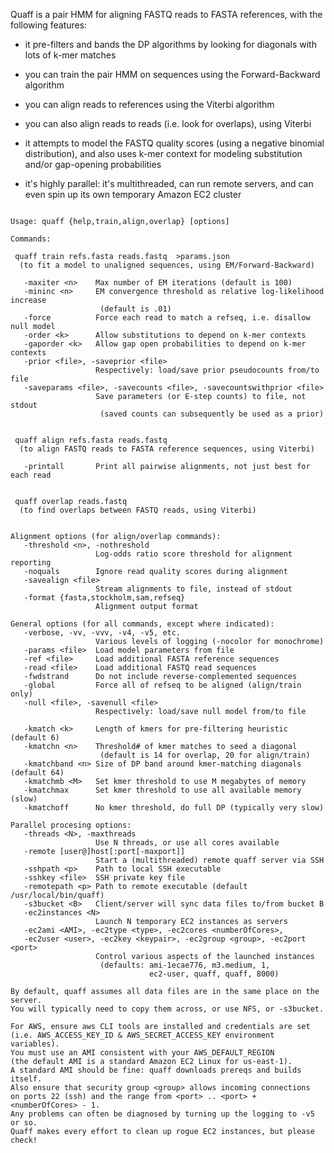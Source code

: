 Quaff is a pair HMM for aligning FASTQ reads to FASTA references,
with the following features:

- it pre-filters and bands the DP algorithms by looking for diagonals
  with lots of k-mer matches

- you can train the pair HMM on sequences using the Forward-Backward
  algorithm

- you can align reads to references using the Viterbi algorithm

- you can also align reads to reads (i.e. look for overlaps), using
  Viterbi

- it attempts to model the FASTQ quality scores (using a negative
  binomial distribution), and also uses k-mer context for modeling
  substitution and/or gap-opening probabilities

- it's highly parallel: it's multithreaded, can run remote servers,
  and can even spin up its own temporary Amazon EC2 cluster

<pre><code>
Usage: quaff {help,train,align,overlap} [options]

Commands:

 quaff train refs.fasta reads.fastq  &gt;params.json
  (to fit a model to unaligned sequences, using EM/Forward-Backward)

   -maxiter &lt;n&gt;    Max number of EM iterations (default is 100)
   -mininc &lt;n&gt;     EM convergence threshold as relative log-likelihood increase
                    (default is .01)
   -force          Force each read to match a refseq, i.e. disallow null model
   -order &lt;k&gt;      Allow substitutions to depend on k-mer contexts
   -gaporder &lt;k&gt;   Allow gap open probabilities to depend on k-mer contexts
   -prior &lt;file&gt;, -saveprior &lt;file&gt;
                   Respectively: load/save prior pseudocounts from/to file
   -saveparams &lt;file&gt;, -savecounts &lt;file&gt;, -savecountswithprior &lt;file&gt;
                   Save parameters (or E-step counts) to file, not stdout
                    (saved counts can subsequently be used as a prior)


 quaff align refs.fasta reads.fastq
  (to align FASTQ reads to FASTA reference sequences, using Viterbi)

   -printall       Print all pairwise alignments, not just best for each read


 quaff overlap reads.fastq
  (to find overlaps between FASTQ reads, using Viterbi)


Alignment options (for align/overlap commands):
   -threshold &lt;n&gt;, -nothreshold
                   Log-odds ratio score threshold for alignment reporting
   -noquals        Ignore read quality scores during alignment
   -savealign &lt;file&gt;
                   Stream alignments to file, instead of stdout
   -format {fasta,stockholm,sam,refseq}
                   Alignment output format

General options (for all commands, except where indicated):
   -verbose, -vv, -vvv, -v4, -v5, etc.
                   Various levels of logging (-nocolor for monochrome)
   -params &lt;file&gt;  Load model parameters from file
   -ref &lt;file&gt;     Load additional FASTA reference sequences
   -read &lt;file&gt;    Load additional FASTQ read sequences
   -fwdstrand      Do not include reverse-complemented sequences
   -global         Force all of refseq to be aligned (align/train only)
   -null &lt;file&gt;, -savenull &lt;file&gt;
                   Respectively: load/save null model from/to file

   -kmatch &lt;k&gt;     Length of kmers for pre-filtering heuristic (default 6)
   -kmatchn &lt;n&gt;    Threshold# of kmer matches to seed a diagonal
                    (default is 14 for overlap, 20 for align/train)
   -kmatchband &lt;n&gt; Size of DP band around kmer-matching diagonals (default 64)
   -kmatchmb &lt;M&gt;   Set kmer threshold to use M megabytes of memory
   -kmatchmax      Set kmer threshold to use all available memory (slow)
   -kmatchoff      No kmer threshold, do full DP (typically very slow)

Parallel procesing options:
   -threads &lt;N&gt;, -maxthreads
                   Use N threads, or use all cores available
   -remote [user@]host[:port[-maxport]]
                   Start a (multithreaded) remote quaff server via SSH
   -sshpath &lt;p&gt;    Path to local SSH executable
   -sshkey &lt;file&gt;  SSH private key file
   -remotepath &lt;p&gt; Path to remote executable (default /usr/local/bin/quaff)
   -s3bucket &lt;B&gt;   Client/server will sync data files to/from bucket B
   -ec2instances &lt;N&gt;
                   Launch N temporary EC2 instances as servers
   -ec2ami &lt;AMI&gt;, -ec2type &lt;type&gt;, -ec2cores &lt;numberOfCores&gt;,
   -ec2user &lt;user&gt;, -ec2key &lt;keypair&gt;, -ec2group &lt;group&gt;, -ec2port &lt;port&gt;
                   Control various aspects of the launched instances
                    (defaults: ami-1ecae776, m3.medium, 1,
                               ec2-user, quaff, quaff, 8000)

By default, quaff assumes all data files are in the same place on the server.
You will typically need to copy them across, or use NFS, or -s3bucket.

For AWS, ensure aws CLI tools are installed and credentials are set
(i.e. AWS_ACCESS_KEY_ID & AWS_SECRET_ACCESS_KEY environment variables).
You must use an AMI consistent with your AWS_DEFAULT_REGION
(the default AMI is a standard Amazon EC2 Linux for us-east-1).
A standard AMI should be fine: quaff downloads prereqs and builds itself.
Also ensure that security group &lt;group&gt; allows incoming connections
on ports 22 (ssh) and the range from &lt;port&gt; .. &lt;port&gt; + &lt;numberOfCores&gt; - 1.
Any problems can often be diagnosed by turning up the logging to -v5 or so.
Quaff makes every effort to clean up rogue EC2 instances, but please check!

</code></pre>
